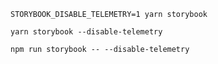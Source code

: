 ```shell renderer="common" language="js" tabTitle="env-var"
STORYBOOK_DISABLE_TELEMETRY=1 yarn storybook
```
```shell renderer="common" language="js" packageManager="yarn"
yarn storybook --disable-telemetry
```
```shell renderer="common" language="js" packageManager="npm"
npm run storybook -- --disable-telemetry
```

